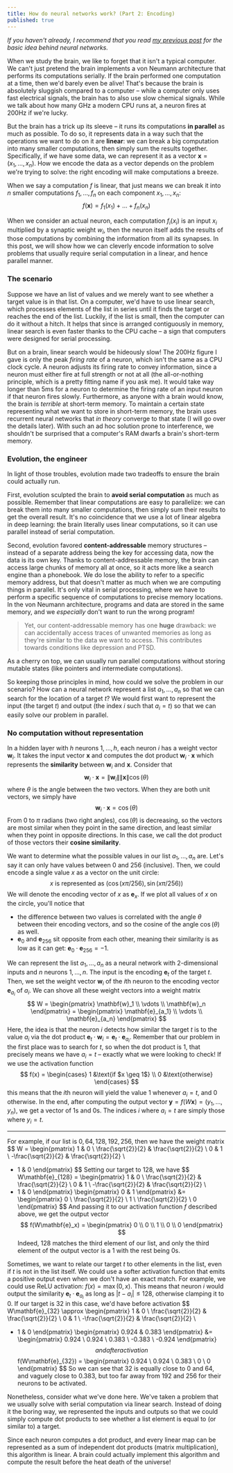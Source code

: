 ```yaml
---
title: How do neural networks work? (Part 2: Encoding)
published: true
---
```


*If you haven't already, I recommend that you read [my previous post](https://dualcoding.net/neural-networks/) for the basic idea behind neural networks.*

When we study the brain, we like to forget that it isn't a typical computer. We can't just pretend the brain implements a von Neumann architecture that performs its computations serially. If the brain performed one computation at a time, then we'd barely even be alive! That's because the brain is absolutely sluggish compared to a computer – while a computer only uses fast electrical signals, the brain has to also use slow chemical signals. While we talk about how many GHz a modern CPU runs at, a neuron fires at 200Hz if we're lucky. 

But the brain has a trick up its sleeve – it runs its computations **in parallel** as much as possible. To do so, it represents data in a way such that the operations we want to do on it are **linear**: we can break a big computation into many smaller computations, then simply sum the results together. Specifically, if we have some data, we can represent it as a vector $\mathbf{x} = (x_1, \dots, x_n)$. How we encode the data as a vector depends on the problem we're trying to solve: the right encoding will make computations a breeze.

When we say a computation $f$ is linear, that just means we can break it into $n$ smaller computations $f_1, \dots, f_n$ on each component $x_1, \dots, x_n$:
$$
f(\mathbf{x}) = f_1(x_1) + \dots + f_n(x_n)
$$

When we consider an actual neuron, each computation $f_i(x_i)$ is an input $x_i$ multiplied by a synaptic weight $w_i$, then the neuron itself adds the results of those computations by combining the information from all its synapses. In this post, we will show how we can cleverly encode information to solve problems that usually require serial computation in a linear, and hence parallel manner. 

### The scenario

Suppose we have an list of values and we merely want to see whether a target value is in that list. On a computer, we'd have to use linear search, which processes elements of the list in series until it finds the target or reaches the end of the list. Luckily, if the list is small, then the computer can do it without a hitch. It helps that since is arranged contiguously in memory, linear search is even faster thanks to the CPU cache – a sign that computers were designed for serial processing.

But on a brain, linear search would be hideously slow! The 200Hz figure I gave is only the peak *firing rate* of a neuron, which isn't the same as a CPU clock cycle. A neuron adjusts its firing rate to convey information, since a neuron must either fire at full strength or not at all (the all-or-nothing principle, which is a pretty fitting name if you ask me). It would take way longer than 5ms for a neuron to determine the firing rate of an input neuron if that neuron fires slowly. Furthermore, as anyone with a brain would know, the brain is *terrible* at short-term memory. To maintain a certain state representing what we want to store in short-term memory, the brain uses recurrent neural networks that *in theory* converge to that state (I will go over the details later). With such an ad hoc solution prone to interference, we shouldn't be surprised that a computer's RAM dwarfs a brain's short-term memory.

### Evolution, the engineer

In light of those troubles, evolution made two tradeoffs to ensure the brain could actually run.

First, evolution sculpted the brain to **avoid serial computation** as much as possible. Remember that linear computations are easy to parallelize: we can break them into many smaller computations, then simply sum their results to get the overall result. It's no coincidence that we use a lot of linear algebra in deep learning: the brain literally uses linear computations, so it can use parallel instead of serial computation.

Second, evolution favored **content-addressable** memory structures – instead of a separate address being the key for accessing data, now the data is its own key. Thanks to content-addressable memory, the brain can access large chunks of memory all at once, so it acts more like a search engine than a phonebook. We do lose the ability to refer to a specific memory address, but that doesn't matter as much when we are computing things in parallel. It's only vital in serial processing, where we have to perform a specific sequence of computations to precise memory locations. In the von Neumann architecture, programs and data are stored in the same memory, and we *especially* don't want to run the wrong program!

> Yet, our content-addressable memory has one **huge** drawback: we can accidentally access traces of unwanted memories as long as they're similar to the data we want to access. This contributes towards conditions like depression and PTSD.

As a cherry on top, we can usually run parallel computations without storing mutable states (like pointers and intermediate computations). 

So keeping those principles in mind, how could we solve the problem in our scenario? How can a neural network represent a list $a_1, \dots, a_n$ so that we can search for the location of a target $t$? We would first want to represent the input (the target $t$) and output (the index $i$ such that $a_i = t$) so that we can easily solve our problem in parallel.

### No computation without representation

In a hidden layer with $h$ neurons $1, \dots, h$, each neuron $i$ has a weight vector $\mathbf{w}_i$. It takes the input vector $\mathbf{x}$ and computes the dot product $\mathbf{w}_i \cdot \mathbf{x}$ which represents the **similarity** between $\mathbf{w}_i$ and $\mathbf{x}$. Consider that
$$
\mathbf{w}_i \cdot \mathbf{x} = \|\mathbf{w}_i\| \|\mathbf{x}\| \cos(\theta)
$$
where $\theta$ is the angle between the two vectors. When they are both unit vectors, we simply have
$$
\mathbf{w}_i \cdot \mathbf{x} = \cos(\theta)
$$
From $0$ to $\pi$ radians (two right angles), $\cos(\theta)$ is decreasing, so the vectors are most similar when they point in the same direction, and least similar when they point in opposite directions. In this case, we call the dot product of those vectors their **cosine similarity**.

We want to determine what the possible values in our list $a_1, \dots, a_n$ are. Let's say it can only have values between $0$ and $256$ (inclusive). Then, we could encode a single value $x$ as a vector on the unit circle:
$$
x \text{ is represented as } (\cos(x \pi/256), \sin(x \pi/256))
$$
We will denote the encoding vector of $x$ as $\mathbf{e}_x$. If we plot all values of $x$ on the circle, you'll notice that

- the difference between two values is correlated with the angle $\theta$ between their encoding vectors, and so the cosine of the angle $\cos(\theta)$ as well.
- $\mathbf{e}_0$ and $\mathbf{e}_{256}$ sit opposite from each other, meaning their similarity is as low as it can get: $\mathbf{e}_0 \cdot \mathbf{e}_{256} = -1$.

We can represent the list $a_1, \dots, a_n$ as a neural network with $2$-dimensional inputs and $n$ neurons $1, \dots, n$. The input is the encoding $\mathbf{e}_t$ of the target $t$. Then, we set the weight vector $\mathbf{w}_i$ of the $i$th neuron to the encoding vector $\mathbf{e}_{a_i}$ of $a_i$. We can shove all these weight vectors into a weight matrix
$$
W = \begin{pmatrix}
\mathbf{w}_1 \\
\vdots \\
\mathbf{w}_n
\end{pmatrix} = \begin{pmatrix}
\mathbf{e}_{a_1} \\
\vdots \\
\mathbf{e}_{a_n}
\end{pmatrix}
$$
Here, the idea is that the neuron $i$ detects how similar the target $t$ is to the value $a_i$ via the dot product $\mathbf{e}_t \cdot \mathbf{w}_i = \mathbf{e}_t \cdot \mathbf{e}_{a_i}$. Remember that our problem in the first place was to search for $t$, so when the dot product is $1$, that precisely means we have $a_i = t$ – exactly what we were looking to check! If we use the activation function 
$$
f(x) = \begin{cases}
1 &\text{if $x \geq 1$} \\
0 &\text{otherwise}
\end{cases}
$$
this means that the $i$th neuron will yield the value $1$ whenever $a_i = t$, and $0$ otherwise. In the end, after computing the output vector $\mathbf{y} = f(W\mathbf{x}) = (y_1, \dots, y_n)$, we get a vector of $1$s and $0$s. The indices $i$ where $a_i = t$ are simply those where $y_i = t$.

---

For example, if our list is $0, 64, 128, 192, 256$, then we have the weight matrix
$$
W = \begin{pmatrix}
1 & 0 \\
\frac{\sqrt{2}}{2} & \frac{\sqrt{2}}{2} \\
0 & 1 \\
-\frac{\sqrt{2}}{2} & \frac{\sqrt{2}}{2} \\
- 1 & 0
\end{pmatrix}
$$
Setting our target to $128$, we have
$$
W\mathbf{e}_{128} = \begin{pmatrix}
1 & 0 \\
\frac{\sqrt{2}}{2} & \frac{\sqrt{2}}{2} \\
0 & 1 \\
-\frac{\sqrt{2}}{2} & \frac{\sqrt{2}}{2} \\
- 1 & 0
\end{pmatrix} \begin{pmatrix}
0 & 1
\end{pmatrix} &= \begin{pmatrix}
0 \\
\frac{\sqrt{2}}{2} \\
1 \\
\frac{\sqrt{2}}{2} \\
0
\end{pmatrix}
$$
And passing it to our activation function $f$ described above, we get the output vector
$$
f(W\mathbf{e}_x) = \begin{pmatrix}
0 \\
0 \\
1 \\
0 \\
0
\end{pmatrix}
$$
Indeed, $128$ matches the third element of our list, and only the third element of the output vector is a $1$ with the rest being $0$s.

Sometimes, we want to relate our target $t$ to other elements in the list, even if $t$ is not in the list itself. We could use a softer activation function that emits a positive output even when we don't have an exact match. For example, we could use ReLU activation: $f(x) = \max(0, x)$. This means that neuron $i$ would output the similarity $\mathbf{e}_{t} \cdot \mathbf{e}_{a_i}$ as long as $|t - a_i| \leq 128$, otherwise clamping it to $0$. If our target is $32$ in this case, we'd have before activation
$$
W\mathbf{e}_{32} \approx \begin{pmatrix}
1 & 0 \\
\frac{\sqrt{2}}{2} & \frac{\sqrt{2}}{2} \\
0 & 1 \\
-\frac{\sqrt{2}}{2} & \frac{\sqrt{2}}{2} \\
- 1 & 0
\end{pmatrix} \begin{pmatrix}
0.924 & 0.383 
\end{pmatrix} &= \begin{pmatrix}
0.924 \\
0.924 \\
0.383 \\
-0.383 \\
-0.924
\end{pmatrix}
$$
and after activation
$$
f(W\mathbf{e}_{32}) = \begin{pmatrix}
0.924 \\
0.924 \\
0.383 \\
0 \\
0
\end{pmatrix}
$$
So we can see that $32$ is equally close to $0$ and $64$, and vaguely close to $0.383$, but too far away from $192$ and $256$ for their neurons to be activated.

Nonetheless, consider what we've done here. We've taken a problem that we usually solve with serial computation via linear search. Instead of doing it the boring way, we represented the inputs and outputs so that we could simply compute dot products to see whether a list element is equal to (or similar to) a target.

Since each neuron computes a dot product, and every linear map can be represented as a sum of independent dot products (matrix multiplication), this algorithm is linear. A brain could actually implement this algorithm and compute the result before the heat death of the universe!

